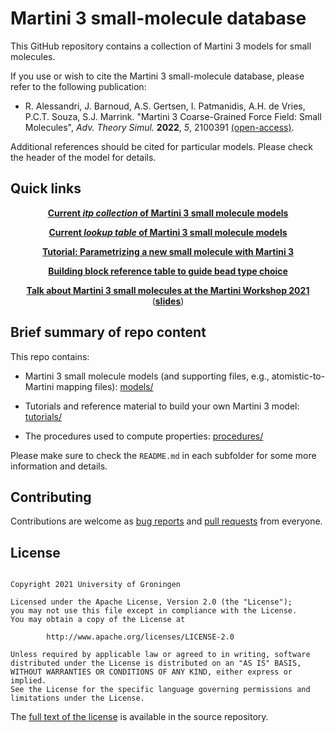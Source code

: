 
# Martini 3 small-molecule database

This GitHub repository contains a collection of Martini 3 models for small molecules.

If you use or wish to cite the Martini 3 small-molecule database, please refer to the following publication:

- R. Alessandri, J. Barnoud, A.S. Gertsen, I. Patmanidis, A.H. de Vries, P.C.T. Souza, S.J. Marrink.
  "Martini 3 Coarse-Grained Force Field: Small Molecules", *Adv. Theory Simul.* **2022**, *5*, 2100391 [(open-access)](https://doi.org/10.1002/adts.202100391).
 
Additional references should be cited for particular models. Please check the header of the model for details.
 


## Quick links

<p align="center">
  <a href="./models/martini_v3.0.0_small_molecules_v1.itp"><b>Current <em>itp collection</em> of Martini 3 small molecule models</b></a>
</p>

<p align="center">
  <a href="./LIBRARY.md"><b>Current <em>lookup table</em> of Martini 3 small molecule models</b></a>
</p>

<p align="center">
  <a href="https://cgmartini.nl/docs/tutorials/Martini3/Small_Molecule_Parametrization"><b>Tutorial: Parametrizing a new small molecule with Martini 3</b></a>
</p>

<p align="center">
  <a href="./docs/assets/building_block_table.pdf"><b>Building block reference table to guide bead type choice</b></a>
</p>

<p align="center">
  <a href="https://d3ebrx6qufncts.cloudfront.net/0_Tutorials/Lectures/videos/2021-09-02_MartiniWorkshop2021_Small_molecules.mp4"><b>Talk about Martini 3 small molecules at the Martini Workshop 2021</b></a>
  (<a href="http://cgmartini.nl/images/stories/workshop2021/lectures/second/riccardo/2021-09-02_MartiniWorkshop2021_Small_molecules-vFINAL.pdf"><b>slides</b></a>)
</p>


## Brief summary of repo content

This repo contains:

- Martini 3 small molecule models (and supporting files, e.g., atomistic-to-Martini mapping files):
  [models/](./models)

- Tutorials and reference material to build your own Martini 3 model: 
  [tutorials/](./tutorials)

- The procedures used to compute properties: 
  [procedures/](./procedures)
  
Please make sure to check the `README.md` in each subfolder for some more information and details. 



## Contributing

Contributions are welcome as [bug reports] and [pull requests] from everyone.



## License

<pre><code>
Copyright 2021 University of Groningen

Licensed under the Apache License, Version 2.0 (the "License");
you may not use this file except in compliance with the License.
You may obtain a copy of the License at

        http://www.apache.org/licenses/LICENSE-2.0

Unless required by applicable law or agreed to in writing, software
distributed under the License is distributed on an "AS IS" BASIS,
WITHOUT WARRANTIES OR CONDITIONS OF ANY KIND, either express or implied.
See the License for the specific language governing permissions and
limitations under the License.
</code></pre>

The [full text of the license](https://github.com/ricalessandri/Martini3-small-molecules/blob/master/LICENSE) 
is available in the source repository.



[bug reports]: https://github.com/ricalessandri/Martini3-small-molecules/issues
[pull requests]: https://github.com/ricalessandri/Martini3-small-molecules/pulls
